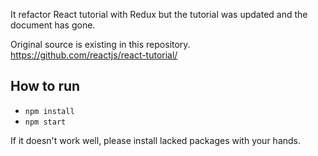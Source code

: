 It refactor React tutorial with Redux but the tutorial was updated and the document has gone.

Original source is existing in this repository. https://github.com/reactjs/react-tutorial/

## How to run

- `npm install`
- `npm start`

If it doesn't work well, please install lacked packages with your hands.
